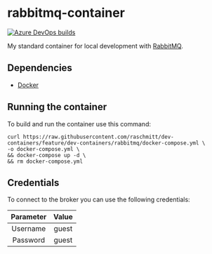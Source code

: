 # rabbitmq-container

[![Azure DevOps builds](https://img.shields.io/azure-devops/build/raschmitt/7618d927-8467-43e2-b5e9-1aeddc1fbfdc/40?label=Build%20%26%20Test&style=flat-square)](https://dev.azure.com/raschmitt/raschmitt/_build?definitionId=40)

My standard container for local development with [RabbitMQ](https://www.rabbitmq.com/).

## Dependencies 

- [Docker](https://docs.docker.com/get-docker/)

## Running the container

To build and run the container use this command:

```
curl https://raw.githubusercontent.com/raschmitt/dev-containers/feature/dev-containers/rabbitmq/docker-compose.yml \
-o docker-compose.yml \
&& docker-compose up -d \
&& rm docker-compose.yml
```

## Credentials

To connect to the broker you can use the following credentials:

| Parameter | Value |
| :---: | :---: |
| Username | guest |
| Password | guest |
